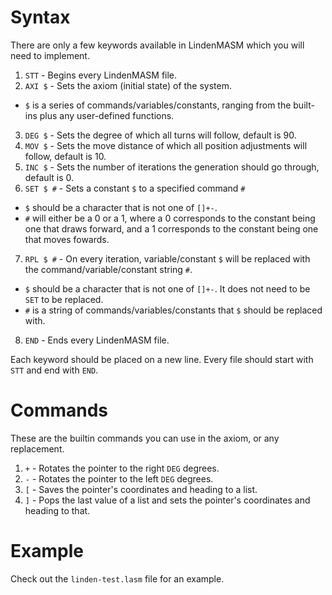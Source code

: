# Syntax

There are only a few keywords available in LindenMASM which you will need to implement.

1. `STT` - Begins every LindenMASM file.
2. `AXI $` - Sets the axiom (initial state) of the system.
 * `$` is a series of commands/variables/constants, ranging from the built-ins plus any user-defined functions.
3. `DEG $` - Sets the degree of which all turns will follow, default is 90.
4. `MOV $` - Sets the move distance of which all position adjustments will follow, default is 10.
5. `INC $` - Sets the number of iterations the generation should go through, default is 0.
6. `SET $ #` - Sets a constant `$` to a specified command `#`
 * `$` should be a character that is not one of `[]+-`.
 * `#` will either be a 0 or a 1, where a 0 corresponds to the constant being one that draws forward, and a 1 corresponds to the constant being one that moves fowards.
7. `RPL $ #` - On every iteration, variable/constant `$` will be replaced with the command/variable/constant string `#`.
 * `$` should be a character that is not one of `[]+-`. It does not need to be `SET` to be replaced.
 * `#` is a string of commands/variables/constants that `$` should be replaced with.
8. `END` - Ends every LindenMASM file.

Each keyword should be placed on a new line. Every file should start with `STT` and end with `END`.

# Commands

These are the builtin commands you can use in the axiom, or any replacement.

1. `+` - Rotates the pointer to the right `DEG` degrees.
2. `-` - Rotates the pointer to the left `DEG` degrees.
3. `[` - Saves the pointer's coordinates and heading to a list.
4. `]` - Pops the last value of a list and sets the pointer's coordinates and heading to that.

# Example

Check out the `linden-test.lasm` file for an example.
